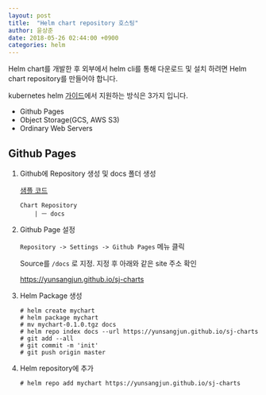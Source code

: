 ```yaml
---
layout: post
title:  "Helm chart repository 호스팅"
author: 윤상준
date: 2018-05-26 02:44:00 +0900
categories: helm
---
```


Helm chart를 개발한 후 외부에서 helm cli를 통해 다운로드 및 설치 하려면 Helm chart repository를 만들어야 합니다.

kubernetes helm [가이드](https://github.com/kubernetes/helm/blob/master/docs/chart_repository.md)에서 지원하는 방식은 3가지 입니다.

- Github Pages
- Object Storage(GCS, AWS S3)
- Ordinary Web Servers

## Github Pages

1. Github에 Repository 생성 및 docs 폴더 생성

    [샘플 코드](https://github.com/YunSangJun/sj-charts)

    ```
    Chart Repository
        | ㅡ docs
    ```

2. Github Page 설정

    `Repository -> Settings -> Github Pages` 메뉴 클릭

    Source를 `/docs` 로 지정. 지정 후 아래와 같은 site 주소 확인

    https://yunsangjun.github.io/sj-charts

3. Helm Package 생성

    ```
    # helm create mychart
    # helm package mychart
    # mv mychart-0.1.0.tgz docs
    # helm repo index docs --url https://yunsangjun.github.io/sj-charts
    # git add --all
    # git commit -m 'init'
    # git push origin master
    ```

4. Helm repository에 추가

    ```
    # helm repo add mychart https://yunsangjun.github.io/sj-charts
    ```
